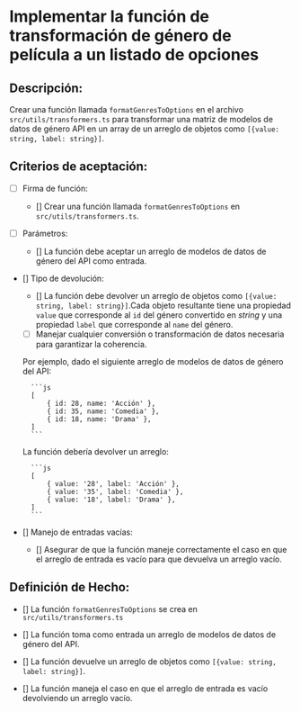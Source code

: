 # Implementar la función de transformación de género de película a un listado de opciones

## Descripción:

Crear una función llamada `formatGenresToOptions` en el archivo `src/utils/transformers.ts` para transformar una matriz de modelos de datos de género API en un array de un arreglo de objetos como `[{value: string, label: string}]`.

## Criterios de aceptación:

- [ ] Firma de función:

     - [] Crear una función llamada `formatGenresToOptions` en `src/utils/transformers.ts`.

- [ ] Parámetros:

     - [] La función debe aceptar un arreglo de modelos de datos de género del API como entrada.

- [] Tipo de devolución:

     - [] La función debe devolver un arreglo de objetos como `[{value: string, label: string}]`.Cada objeto resultante tiene una propiedad `value` que corresponde al `id` del género convertido en _string_ y una propiedad `label` que corresponde al `name` del género.

    - [ ] Manejar cualquier conversión o transformación de datos necesaria para garantizar la coherencia.

    Por ejemplo, dado el siguiente arreglo de modelos de datos de género del API:

        ```js
        [
            { id: 28, name: 'Acción' },
            { id: 35, name: 'Comedia' },
            { id: 18, name: 'Drama' },
        ]
        ```

     La función debería devolver un arreglo:

        ```js
        [
            { value: '28', label: 'Acción' },
            { value: '35', label: 'Comedia' },
            { value: '18', label: 'Drama' },
        ]
        ```
- [] Manejo de entradas vacías:

     - [] Asegurar de que la función maneje correctamente el caso en que el arreglo de entrada es vacío para que devuelva un arreglo vacío.

## Definición de Hecho:

- [] La función `formatGenresToOptions` se crea en `src/utils/transformers.ts`

- [] La función toma como entrada un arreglo de modelos de datos de género del API.

- [] La función devuelve un arreglo de objetos como `[{value: string, label: string}]`.

- [] La función maneja el caso en que el arreglo de entrada es vacío devolviendo un arreglo vacío.
